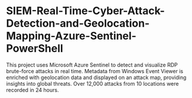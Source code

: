 # SIEM-Real-Time-Cyber-Attack-Detection-and-Geolocation-Mapping-Azure-Sentinel-PowerShell
This project uses Microsoft Azure Sentinel to detect and visualize RDP brute-force attacks in real time. Metadata from Windows Event Viewer is enriched with geolocation data and displayed on an attack map, providing insights into global threats. Over 12,000 attacks from 10 locations were recorded in 24 hours.
